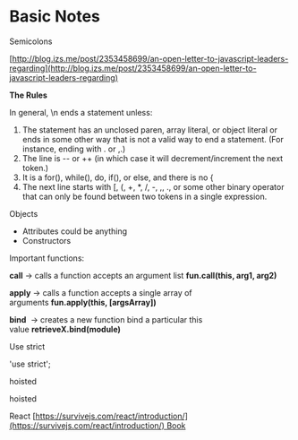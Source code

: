 # Basic Notes


Semicolons

[http://blog.izs.me/post/2353458699/an-open-letter-to-javascript-leaders-regarding](http://blog.izs.me/post/2353458699/an-open-letter-to-javascript-leaders-regarding)

**The Rules**

In general, \n ends a statement unless:

1. The statement has an unclosed paren, array literal, or object literal or ends in some other way that is not a valid way to end a statement. (For instance, ending with . or ,.)
2. The line is -- or ++ (in which case it will decrement/increment the next token.)
3. It is a for(), while(), do, if(), or else, and there is no {
4. The next line starts with [, (, +, *, /, -, ,, ., or some other binary operator that can only be found between two tokens in a single expression.

Objects

- Attributes could be anything
- Constructors

Important functions:

**call** -> calls a function accepts an argument list **fun.call(this, arg1, arg2)**

**apply** -> calls a function accepts a single array of arguments **fun.apply(this, [argsArray])**

**bind**  -> creates a new function bind a particular this value **retrieveX.bind(module)**

Use strict

'use strict';

hoisted

hoisted

React [https://survivejs.com/react/introduction/](https://survivejs.com/react/introduction/) Book